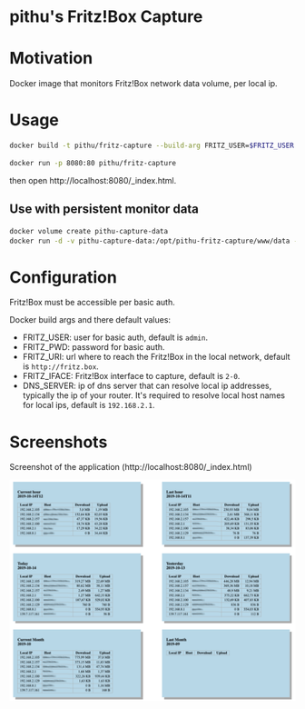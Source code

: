 pithu's Fritz!Box Capture
==================

# Motivation

Docker image that monitors Fritz!Box network data volume, per local ip. 

# Usage

```bash
docker build -t pithu/fritz-capture --build-arg FRITZ_USER=$FRITZ_USER --build-arg FRITZ_PWD=$FRITZ_PWD .
```
```bash
docker run -p 8080:80 pithu/fritz-capture
```

then open http://localhost:8080/_index.html.

## Use with persistent monitor data

```bash
docker volume create pithu-capture-data
docker run -d -v pithu-capture-data:/opt/pithu-fritz-capture/www/data -p 8080:80 pithu/fritz-capture 
```
 
# Configuration

Fritz!Box must be accessible per basic auth.

Docker build args and there default values:

- FRITZ_USER: user for basic auth, default is `admin`.
- FRITZ_PWD: password for basic auth.
- FRITZ_URI: url where to reach the Fritz!Box in the local network, 
  default is `http://fritz.box`.
- FRITZ_IFACE: Fritz!Box interface to capture, default is `2-0`.
- DNS_SERVER: ip of dns server that can resolve local ip addresses, 
  typically the ip of your router. 
  It's required to resolve local host names for local ips,
  default is `192.168.2.1`.

# Screenshots

Screenshot of the application (http://localhost:8080/_index.html)

![Screenshot of the application](./media/screenshot-01.png)
